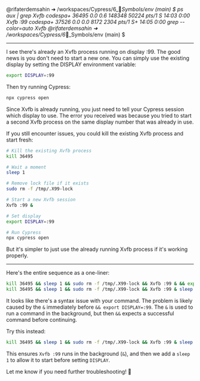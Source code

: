 @rifaterdemsahin ➜ /workspaces/Cypress/6_🔣_Symbols/env (main) $ ps aux | grep Xvfb
codespa+   36495  0.0  0.6 148348 50224 pts/1    S    14:03   0:00 Xvfb :99
codespa+   37526  0.0  0.0   8172  2304 pts/1    S+   14:05   0:00 grep --color=auto Xvfb
@rifaterdemsahin ➜ /workspaces/Cypress/6_🔣_Symbols/env (main) $ 


---

I see there's already an Xvfb process running on display :99. The good news is you don't need to start a new one. You can simply use the existing display by setting the DISPLAY environment variable:

```bash
export DISPLAY=:99
```

Then try running Cypress:

```bash
npx cypress open
```

Since Xvfb is already running, you just need to tell your Cypress session which display to use. The error you received was because you tried to start a second Xvfb process on the same display number that was already in use.

If you still encounter issues, you could kill the existing Xvfb process and start fresh:

```bash
# Kill the existing Xvfb process
kill 36495

# Wait a moment
sleep 1

# Remove lock file if it exists
sudo rm -f /tmp/.X99-lock

# Start a new Xvfb session
Xvfb :99 &

# Set display
export DISPLAY=:99

# Run Cypress
npx cypress open
```

But it's simpler to just use the already running Xvfb process if it's working properly.

---

Here's the entire sequence as a one-liner:

```bash
kill 36495 && sleep 1 && sudo rm -f /tmp/.X99-lock && Xvfb :99 & && export DISPLAY=:99 && npx cypress open
kill 36495 && sleep 1 && sudo rm -f /tmp/.X99-lock && Xvfb :99 & sleep 1 && export DISPLAY=:99 && npx cypress open
```

It looks like there's a syntax issue with your command. The problem is likely caused by the `&` immediately before `&& export DISPLAY=:99`. The `&` is used to run a command in the background, but then `&&` expects a successful command before continuing.

Try this instead:

```bash
kill 36495 && sleep 1 && sudo rm -f /tmp/.X99-lock && Xvfb :99 & sleep 1 && export DISPLAY=:99 && npx cypress open
```

This ensures `Xvfb :99` runs in the background (`&`), and then we add a `sleep 1` to allow it to start before setting `DISPLAY`.

Let me know if you need further troubleshooting! 🚀
